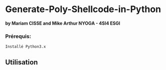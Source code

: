 # Generate-Poly-Shellcode-in-Python

**by Mariam CISSE and Mike Arthur NYOGA - 4SI4 ESGI**

### **Prérequis**:
	Installé Python3.x 

 ## **Utilisation**
